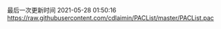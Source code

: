 最后一次更新时间 2021-05-28 01:50:16
https://raw.githubusercontent.com/cdlaimin/PACList/master/PACList.pac

